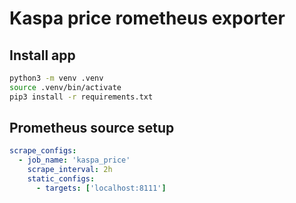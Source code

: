 
# Kaspa price rometheus exporter

## Install app

```bash
python3 -m venv .venv
source .venv/bin/activate
pip3 install -r requirements.txt
```

## Prometheus source setup

```yaml
scrape_configs:
  - job_name: 'kaspa_price'
    scrape_interval: 2h
    static_configs:
      - targets: ['localhost:8111']
```